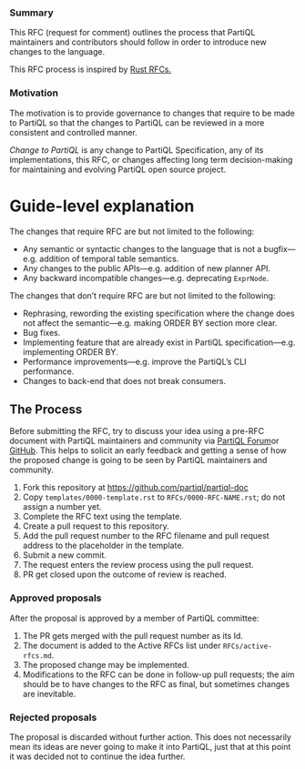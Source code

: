 ### Summary

This RFC (request for comment) outlines the process that PartiQL maintainers and contributors should follow in order to introduce new changes to the language.

This RFC process is inspired by [Rust RFCs.](https://github.com/rust-lang/rfcs)

### Motivation
The motivation is to provide governance to changes that require to be made to PartiQL so that the changes to PartiQL can be reviewed in a more consistent and controlled manner.

*Change to PartiQL* is any change to PartiQL Specification, any of its implementations, this RFC, or changes affecting long term decision-making for maintaining and evolving PartiQL open source project.

# Guide-level explanation
The changes that require RFC are but not limited to the following:

* Any semantic or syntactic changes to the language that is not a bugfix—e.g. addition of temporal table semantics.
* Any changes to the public APIs—e.g. addition of new planner API.
* Any backward incompatible changes—e.g. deprecating `ExprNode`.

The changes that don’t require RFC are but not limited to the following:

* Rephrasing, rewording the existing specification where the change does not affect the semantic—e.g. making ORDER BY section more clear.
* Bug fixes.
* Implementing feature that are already exist in PartiQL specification—e.g. implementing ORDER BY.
* Performance improvements—e.g. improve the PartiQL’s CLI performance.
* Changes to back-end that does not break consumers.

## The Process

Before submitting the RFC, try to discuss your idea using a pre-RFC document with PartiQL maintainers and community via [PartiQL Forum](https://community.partiql.org/faq)or [GitHub](https://github.com/partiql/).  This helps to solicit an early feedback and getting a sense of how the proposed change is going to be seen by PartiQL maintainers and community.

1. Fork this repository at https://github.com/partiql/partiql-doc
2. Copy `templates/0000-template.rst` to `RFCs/0000-RFC-NAME.rst`; do not assign a number yet.
3. Complete the RFC text using the template.
4. Create a pull request to this repository.
5. Add the pull request number to the RFC filename and pull request address to the placeholder in the template.
6. Submit a new commit.
7. The request enters the review process using the pull request.
8. PR get closed upon the outcome of review is reached.

### Approved proposals

After the proposal is approved by a member of PartiQL committee:

1. The PR gets merged with the pull request number as its Id.
2. The document is added to the Active RFCs list under `RFCs/active-rfcs.md`.
3. The proposed change may be implemented.
4. Modifications to the RFC can be done in follow-up pull requests; the aim should be to have changes to the RFC as final, but sometimes changes are inevitable.

### Rejected proposals

The proposal is discarded without further action. This does not necessarily mean its ideas are never going to make it into PartiQL, just that at this point it was decided not to continue the idea further.
